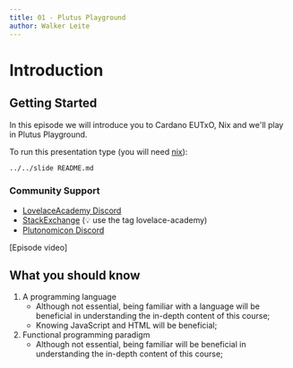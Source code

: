 ```yaml
---
title: 01 - Plutus Playground
author: Walker Leite
---
```

# Introduction

## Getting Started

In this episode we will introduce you to Cardano EUTxO, Nix and we'll play in Plutus Playground. 

To run this presentation type (you will need [nix](https://nixos.org)):

```bash
../../slide README.md
```

### Community Support

- [LovelaceAcademy Discord](https://discord.gg/fWP9eGdfZ8)
- [StackExchange](https://cardano.stackexchange.com/) (:bulb: use the tag lovelace-academy)
- [Plutonomicon Discord](https://discord.gg/gGFdGaUE)

[Episode video]

## What you should know

1. A programming language
    - Although not essential, being familiar with a language will be beneficial in understanding the in-depth content of this course;
    - Knowing JavaScript and HTML will be beneficial;
2. Functional programming paradigm
    - Although not essential, being familiar will be beneficial in understanding the in-depth content of this course;
